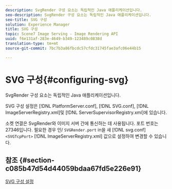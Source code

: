 ```yaml
---
description: SvgRender 구성 요소는 독립적인 Java 애플리케이션입니다.
seo-description: SvgRender 구성 요소는 독립적인 Java 애플리케이션입니다.
seo-title: SVG 구성
solution: Experience Manager
title: SVG 구성
topic: Scene7 Image Serving - Image Rendering API
uuid: f6e131af-283e-4649-b349-123489c0838d
translation-type: tm+mt
source-git-commit: 7bc7b3a86fbcdc57cfdc31745fae3afc06e44b15

---
```



# SVG 구성{#configuring-svg}

SvgRender 구성 요소는 독립적인 Java 애플리케이션입니다.

SVG 구성 설정은 [!DNL PlatformServer.conf], [!DNL SVG.conf], [!DNL ImageServerRegistry.xml]및 [!DNL ServerSupervisorRegistry.xml]에 있습니다.

소켓 연결은 SvgRender와 이미지 서버 간에 통신하는 데 사용됩니다. 포트 번호는 27346입니다. 필요한 경우 인/ `SVGRender.port` in을 새 [!DNL svg.conf] `<SVGTcpPort>` [!DNL ImageServerRegistry.xml] 값으로 설정하여 변경할 수 있습니다.

## 참조 {#section-c085b47d54d44059bdaa67fd5e226e91}

[SVG 구성 설정](../../../is-api/image-serving-api-ref/c-configuration-and-administration/c-server-settings/r-svg.md#reference-232104868b2d4af9a4ac9c87552c0bb5)
